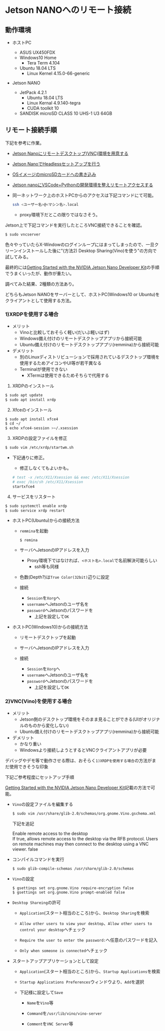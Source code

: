 # Jetson NANOへのリモート接続

## 動作環境

- ホストPC
  - ASUS UX450FDX
  - Windows10 Home
    - Tera Term 4.104
  - Ubuntu 18.04 LTS
    - Linux Kernel 4.15.0-66-generic

- Jetson NANO
  - JetPack 4.2.1
    - Ubuntu 18.04 LTS
    - Linux Kernal 4.9.140-tegra
    - CUDA toolkit 10
  - SANDISK microSD CLASS 10 UHS-1 U3 64GB


## リモート接続手順

下記を参考に作業。

- [Jetson Nanoにリモートデスクトップ(VNC)環境を用意する](https://qiita.com/iwatake2222/items/a3bd8d0527dec431ef0f)
- [Jetson NanoでHeadlessセットアップを行う](https://qiita.com/rhene/items/fa311ca19b06605a25eb)
- [OSイメージのmicroSDカードへの書き込み](https://dev.classmethod.jp/hardware/nvidia-jetson-nano-setup/)
- [Jetson nanoにVSCode+Pythonの開発環境を整えリモートアクセスする](https://qiita.com/koppe/items/64d155bc7814441920f9)


- 同一ネットワーク上のホストPCからのアクセスは下記コマンドにて可能。

  ```bash
  ssh <ユーザー名>@<マシン名>.local
  ```

  - proxy環境下だとこの限りではなさそう。

Jetson上で下記コマンドを実行したところVNC接続できることを確認。

  ```bash
  $ sudo vncserver
  ```

色々やっていたらX-Windowのログインループにはまってしまったので、一旦クリーンインストールした後に"(方法2) Desktop Sharing(Vino)を使う"の方向で試してみる。

最終的には[Getting Started with the NVIDIA Jetson Nano Developer Kit](https://www.hackster.io/news/getting-started-with-the-nvidia-jetson-nano-developer-kit-43aa7c298797)の手順でうまくいったが、動作が重たい。


調べてみた結果、2種類の方法あり。

どちらもJetson NANOをサーバーとして、ホストPC(Windows10 or Ubuntu)をクライアントとして使用する方法。

### 1)XRDPを使用する場合

- メリット
  - Vinoと比較しておそらく軽い(だいぶ軽いはず)
  - Windows備え付けのリモートデスクトップアプリから接続可能
  - Ubuntu備え付けのリモートデスクトップアプリ(remmina)から接続可能
- デメリット
  - 別のLinuxディストリビューションで採用されているデスクトップ環境を使用するためアイコンやUI等が若干異なる
  - Terminalが使用できない
    - XTermは使用できるためそちらで代用する

1. XRDPのインストール

  ```bash
  $ sudo apt update
  $ sudo apt install xrdp
  ```

2. Xfceのインストール

  ```bash
  $ sudo apt install xfce4
  $ cd ~/
  $ echo xfce4-session >~/.xsession
  ```

3. XRDPの設定ファイルを修正

  ```bash
  $ sudo vim /etc/xrdp/startwm.sh
  ```

  - 下記通りに修正。
    - 修正しなくてもよいかも。

    ```sh
    # test -x /etc/X11/Xsession && exec /etc/X11/Xsession
    # exec /bin/sh /etc/X11/Xsession
    startxfce4
    ```

4. サービスをリスタート

  ```bash
  $ sudo systemctl enable xrdp
  $ sudo service xrdp restart
  ```

- ホストPC(Ubuntu)からの接続方法

  - `remmina`を起動

    ```
    $ remina
    ```
  
  - サーバへJetsonのIPアドレスを入力
    - Proxy環境下ではなければ、`<ホスト名>.local`で名前解決可能らしい
      - ssh等も同様

  - 色数(Depth?)は`True Color(32bit)`辺りに設定

  - 接続
    - `Session`を`Xorg`へ
    - `username`へJetsonのユーザ名を
    - `password`へJetsonのパスワードを
      - 上記を設定して`OK`

- ホストPC(Windows10)からの接続方法

  - リモートデスクトップを起動

  - サーバへJetsonのIPアドレスを入力
  
  - 接続
    - `Session`を`Xorg`へ
    - `username`へJetsonのユーザ名を
    - `password`へJetsonのパスワードを
      - 上記を設定して`OK`


### 2)VNC(Vino)を使用する場合

- メリット
  - Jetson側のデスクトップ環境をそのまま見ることができる(UIがオリジナルのものから変化しない)
  - Ubuntu備え付けのリモートデスクトップアプリ(remmina)から接続可能
- デメリット
  - かなり重い
  - Windowsより接続しようとするとVNCクライアントアプリが必要

デバッグやデモ等で動作させる際は、おそらく`1)XRDPを使用する場合`の方法がまだ使用できそうな印象

下記ご参考程度にセットアップ手順

[Getting Started with the NVIDIA Jetson Nano Developer Kit](https://www.hackster.io/news/getting-started-with-the-nvidia-jetson-nano-developer-kit-43aa7c298797)記載の方法で可能。

- `Vino`の設定ファイルを編集する
  
  ```bash
  $ sudo vim /usr/share/glib-2.0/schemas/org.gnome.Vino.gschema.xml
  ```

  下記を追記

  <key name='enabled' type='b'>
    <summary>Enable remote access to the desktop</summary>
      <description>
        If true, allows remote access to the desktop via the RFB
        protocol. Users on remote machines may then connect to the
        desktop using a VNC viewer.
      </description>
    <default>false</default>
  </key>

- コンパイルコマンドを実行

  ```bash
  $ sudo glib-compile-schemas /usr/share/glib-2.0/schemas
  ```

- `Vino`の設定

  ```bash
  $ gsettings set org.gnome.Vino require-encryption false
  $ gsettings set org.gnome.Vino prompt-enabled false
  ```

- `Desktop Shareing`の許可

  - `Application`(スタート相当のところ)から、`Desktop Sharing`を検索

  - `Allow other users to view your desktop`、`Allow other users to control your desktop`へチェック

  - `Require the user to enter the password:`へ任意のパスワードを記入

  - `Only when someone is connected`へチェック

- スタートアップアプリケーションとして設定

  - `Application`(スタート相当のところ)から、`Startup Applications`を検索

  - `Startup Applications Preferences`ウィンドウより、`Add`を選択

  - 下記様に設定して`Save`  
  
    - `Name`を`Vino`等

    - `Command`を`/usr/lib/vino/vino-server`

    - `Comment`を`VNC Server`等
  
